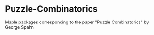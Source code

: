 # Puzzle-Combinatorics

Maple packages corresponding to the paper "Puzzle Combinatorics" by George Spahn
